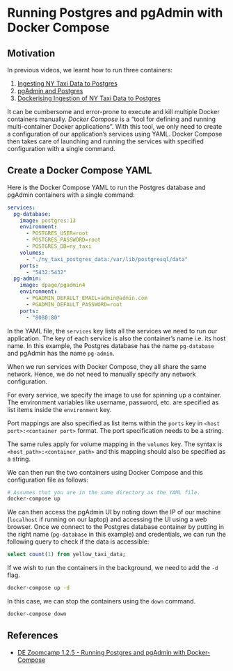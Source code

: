 # Running Postgres and pgAdmin with Docker Compose

## Motivation

In previous videos, we learnt how to run three containers:

1. [Ingesting NY Taxi Data to Postgres](Ingesting%20NY%20Taxi%20Data%20to%20Postgres%203ceb9b73e2fd40e3b787538f8827d894.md) 
2. [pgAdmin and Postgres](pgAdmin%20and%20Postgres%205054964b64a3409797582d00e6568509.md) 
3. [Dockerising Ingestion of NY Taxi Data to Postgres](Dockerising%20Ingestion%20of%20NY%20Taxi%20Data%20to%20Postgres%20230fd6611ee3495e9b601ed4956f4914.md) 

It can be cumbersome and error-prone to execute and kill multiple Docker containers manually. *Docker Compose* is a “tool for defining and running multi-container Docker applications”. With this tool, we only need to create a configuration of our application’s services using YAML. Docker Compose then takes care of launching and running the services with specified configuration with a single command.

## Create a Docker Compose YAML

Here is the Docker Compose YAML to run the Postgres database and pgAdmin containers with a single command:

```yaml
services:
  pg-database:
    image: postgres:13
    environment:
      - POSTGRES_USER=root
      - POSTGRES_PASSWORD=root
      - POSTGRES_DB=ny_taxi
    volumes:
      - "./ny_taxi_postgres_data:/var/lib/postgresql/data"
    ports:
      - "5432:5432"
  pg-admin:
    image: dpage/pgadmin4
    environment:
      - PGADMIN_DEFAULT_EMAIL=admin@admin.com
      - PGADMIN_DEFAULT_PASSWORD=root
    ports:
      - "8080:80"

```

In the YAML file, the `services` key lists all the services we need to run our application. The key of each service is also the container’s name i.e. its host name. In this example, the Postgres database has the name `pg-database` and pgAdmin has the name `pg-admin`.

When we run services with Docker Compose, they all share the same network. Hence, we do not need to manually specify any network configuration.

For every service, we specify the image to use for spinning up a container. The environment variables like username, password, etc. are specified as list items inside the `environment` key.

Port mappings are also specified as list items within the `ports` key in `<host port>:<container port>` format. The port specification needs to be a string.

The same rules apply for volume mapping in the `volumes` key. The syntax is `<host_path>:<container_path>` and this mapping should also be specified as a string.

We can then run the two containers using Docker Compose and this configuration file as follows:

```bash
# Assumes that you are in the same directory as the YAML file.
docker-compose up

```

We can then access the pgAdmin UI by noting down the IP of our machine (`localhost` if running on our laptop) and accessing the UI using a web browser. Once we connect to the Postgres database container by putting in the right name (`pg-database` in this example) and credentials, we can run the following query to check if the data is accessible:

```sql
select count(1) from yellow_taxi_data;

```

If we wish to run the containers in the background, we need to add the `-d` flag.

```bash
docker-compose up -d

```

In this case, we can stop the containers using the `down` command.

```bash
docker-compose down

```

## References

- [DE Zoomcamp 1.2.5 - Running Postgres and pgAdmin with Docker-Compose](https://www.youtube.com/watch?v=hKI6PkPhpa0&list=PL3MmuxUbc_hJed7dXYoJw8DoCuVHhGEQb&index=9)